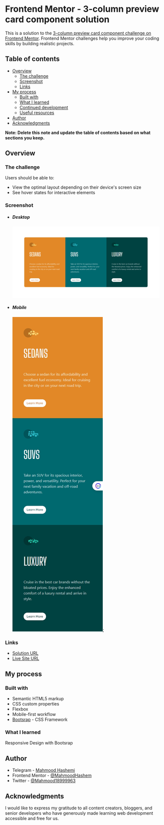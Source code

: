 # Frontend Mentor - 3-column preview card component solution

This is a solution to the [3-column preview card component challenge on Frontend Mentor](https://www.frontendmentor.io/challenges/3column-preview-card-component-pH92eAR2-). Frontend Mentor challenges help you improve your coding skills by building realistic projects.

## Table of contents

- [Overview](#overview)
  - [The challenge](#the-challenge)
  - [Screenshot](#screenshot)
  - [Links](#links)
- [My process](#my-process)
  - [Built with](#built-with)
  - [What I learned](#what-i-learned)
  - [Continued development](#continued-development)
  - [Useful resources](#useful-resources)
- [Author](#author)
- [Acknowledgments](#acknowledgments)

**Note: Delete this note and update the table of contents based on what sections you keep.**

## Overview

### The challenge

Users should be able to:

- View the optimal layout depending on their device's screen size
- See hover states for interactive elements

### Screenshot

- ##### Desktop

  ![](./images/desktop.png)
- ##### Mobile

  ![](./images/mobile.png);

### Links

- [Solution URL](https://github.com/MahmoodHashem/Mentor-Challanges/tree/main/3-column-preview-card)
- [Live Site URL](https://mahmoodhashem.github.io/Mentor-Challanges/3-column-preview-card/index.html)

## My process

### Built with

- Semantic HTML5 markup
- CSS custom properties
- Flexbox
- Mobile-first workflow
- [Bootsrap](https://reactjs.org/) - CSS Framework

### What I learned

Responsive Design with Bootsrap


## Author

- Telegram - [Mahmood Hashemi](https://t.me/shahmahmood)
- Frontend Mentor - [@MahmoodHashem](https://www.frontendmentor.io/profile/MahmoodHasheme/yourusername)
- Twitter - [@Mahmood18999963](https://twitter.com/Mahmood18999963)

## Acknowledgments

I would like to express my gratitude to all content creators, bloggers, and senior developers who have generously made learning web development accessible and free for us.
